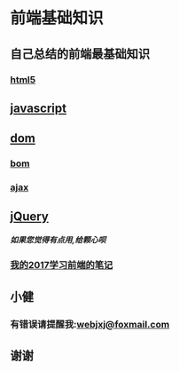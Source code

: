 # 前端基础知识

## 自己总结的前端最基础知识

### [html5](h5.md)

## [javascript](js.md)

## [dom](dom.md)

### [bom](bom.md)

### [ajax](ajax.md)

## [jQuery](jq.md)


##### 如果您觉得有点用,给颗心呗
### [我的2017学习前端的笔记](http://jxjweb.top/)

## 小健
### 有错误请提醒我:webjxj@foxmail.com 
## 谢谢
